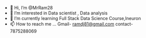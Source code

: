 - 👋 Hi, I’m @MrRam28
- 👀 I’m interested in Data scientist , Data analysis
- 🌱 I’m currently learning Full Stack Data Science Course,Ineuron
- 📫 How to reach me ...
Gmail- ramdj81@gmail.com
contact- 7875288069

<!---
MrRam28/MrRam28 is a ✨ special ✨ repository because its `README.md` (this file) appears on your GitHub profile.
You can click the Preview link to take a look at your changes.
--->
